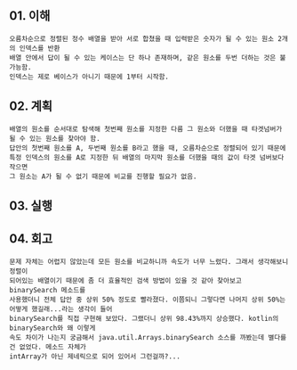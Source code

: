 ## 01. 이해
    오름차순으로 정렬된 정수 배열을 받아 서로 합쳤을 때 입력받은 숫자가 될 수 있는 원소 2개의 인덱스를 반환
    배열 안에서 답이 될 수 있는 케이스는 단 하나 존재하며, 같은 원소를 두번 더하는 것은 불가능함.
    인덱스는 제로 베이스가 아니기 때문에 1부터 시작함.   
## 02. 계획
    배열의 원소를 순서대로 탐색해 첫번째 원소를 지정한 다름 그 원소와 더했을 때 타겟넘버가 될 수 있는 원소를 찾아야 함.
    답안의 첫번째 원소를 A, 두번째 원소를 B라고 했을 때, 오름차순으로 정렬되어 있기 때문에
    특정 인덱스의 원소를 A로 지정한 뒤 배열의 마지막 원소를 더했을 때의 값이 타겟 넘버보다 작으면
    그 원소는 A가 될 수 없기 때문에 비교를 진행할 필요가 없음.
    
## 03. 실행

## 04. 회고
    문제 자체는 어렵지 않았는데 모든 원소를 비교하니까 속도가 너무 느렸다. 그래서 생각해보니 정렬이
    되어있는 배열이기 때문에 좀 더 효율적인 검색 방법이 있을 것 같아 찾아보고 binarySearch 메소드를
    사용했더니 전체 답안 중 상위 50% 정도로 빨라졌다. 이쯤되니 그렇다면 나머지 상위 50%는 어떻게 했길래...라는 생각이 들어
    binarySearch를 직접 구현해 보았다. 그랬더니 상위 98.43%까지 상승했다. kotlin의 binarySearch와 왜 이렇게
    속도 차이가 나는지 궁금해서 java.util.Arrays.binarySearch 소스를 까봤는데 별다를 건 없었다. 메소드 자체가
    intArray가 아닌 제네릭으로 되어 있어서 그런걸까?... 
    